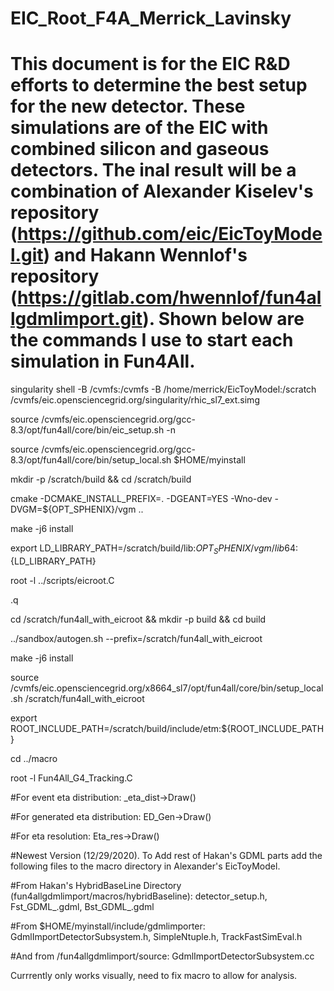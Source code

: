 # EIC_Root_F4A_Merrick_Lavinsky

# This document is for the EIC R&D efforts to determine the best setup for the new detector. These simulations are of the EIC with combined silicon and gaseous detectors. The inal result will be a combination of Alexander Kiselev's repository (https://github.com/eic/EicToyModel.git) and Hakann Wennlof's repository (https://gitlab.com/hwennlof/fun4allgdmlimport.git). Shown below are the commands I use to start each simulation in Fun4All.

singularity shell -B /cvmfs:/cvmfs -B /home/merrick/EicToyModel:/scratch /cvmfs/eic.opensciencegrid.org/singularity/rhic_sl7_ext.simg

source /cvmfs/eic.opensciencegrid.org/gcc-8.3/opt/fun4all/core/bin/eic_setup.sh -n

source /cvmfs/eic.opensciencegrid.org/gcc-8.3/opt/fun4all/core/bin/setup_local.sh $HOME/myinstall

mkdir -p /scratch/build && cd /scratch/build

cmake -DCMAKE_INSTALL_PREFIX=. -DGEANT=YES -Wno-dev -DVGM=${OPT_SPHENIX}/vgm ..

make -j6 install

export LD_LIBRARY_PATH=/scratch/build/lib:${OPT_SPHENIX}/vgm/lib64:${LD_LIBRARY_PATH}

root -l ../scripts/eicroot.C

.q

cd /scratch/fun4all_with_eicroot && mkdir -p build && cd build

../sandbox/autogen.sh --prefix=/scratch/fun4all_with_eicroot

make -j6 install

source /cvmfs/eic.opensciencegrid.org/x8664_sl7/opt/fun4all/core/bin/setup_local.sh /scratch/fun4all_with_eicroot

export ROOT_INCLUDE_PATH=/scratch/build/include/etm:${ROOT_INCLUDE_PATH}

cd ../macro

root -l Fun4All_G4_Tracking.C

#For event eta distribution:
_eta_dist->Draw()

#For generated eta distribution:
ED_Gen->Draw()

#For eta resolution:
Eta_res->Draw()


#Newest Version (12/29/2020). To Add rest of Hakan's GDML parts add the following files to the macro directory in Alexander's EicToyModel.

#From Hakan's HybridBaseLine Directory (fun4allgdmlimport/macros/hybridBaseline): detector_setup.h, Fst_GDML_.gdml, Bst_GDML_.gdml

#From $HOME/myinstall/include/gdmlimporter: GdmlImportDetectorSubsystem.h, SimpleNtuple.h, TrackFastSimEval.h

#And from /fun4allgdmlimport/source: GdmlImportDetectorSubsystem.cc

Currrently only works visually, need to fix macro to allow for analysis. 


